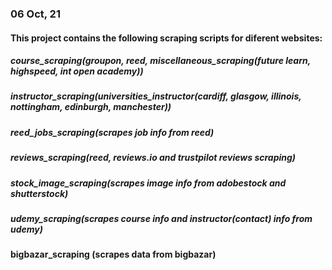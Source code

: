 ### 06 Oct, 21
#### This project contains the following scraping scripts for diferent websites:
##### course_scraping(groupon, reed, miscellaneous_scraping(future learn, highspeed, int open academy))
##### instructor_scraping(universities_instructor(cardiff, glasgow, illinois, nottingham, edinburgh, manchester))
##### reed_jobs_scraping(scrapes job info from reed)
##### reviews_scraping(reed, reviews.io and trustpilot reviews scraping)
##### stock_image_scraping(scrapes image info from adobestock and shutterstock)
##### udemy_scraping(scrapes course info and instructor(contact) info from udemy)
#### bigbazar_scraping (scrapes data from bigbazar)